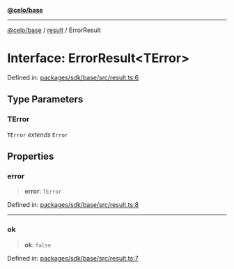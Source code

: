[**@celo/base**](../../README.md)

***

[@celo/base](../../README.md) / [result](../README.md) / ErrorResult

# Interface: ErrorResult\<TError\>

Defined in: [packages/sdk/base/src/result.ts:6](https://github.com/celo-org/developer-tooling/blob/master/packages/sdk/base/src/result.ts#L6)

## Type Parameters

### TError

`TError` *extends* `Error`

## Properties

### error

> **error**: `TError`

Defined in: [packages/sdk/base/src/result.ts:8](https://github.com/celo-org/developer-tooling/blob/master/packages/sdk/base/src/result.ts#L8)

***

### ok

> **ok**: `false`

Defined in: [packages/sdk/base/src/result.ts:7](https://github.com/celo-org/developer-tooling/blob/master/packages/sdk/base/src/result.ts#L7)
